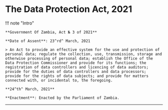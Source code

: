# The Data Protection Act, 2021

!!! note "Intro"

    **Government Of Zambia, Act № 3 of 2021**

    **Date of Assent**: 23^rd^ March, 2021

    > An Act to provide an effective system for the use and protection of personal data; regulate the collection, use, transmission, storage and otherwise processing of personal data; establish the Office of the Data Protection Commissioner and provide for its functions; the registration of data controllers and licencing of data auditors; provide for the duties of data controllers and data processors; provide for the rights of data subjects; and provide for matters connected with, or incidental to, the foregoing.

    **24^th^ March, 2021**

    **Enactment**: Enacted by the Parliament of Zambia.

---
